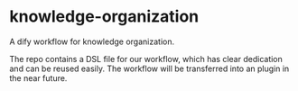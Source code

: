 # knowledge-organization

A dify workflow for knowledge organization.

The repo contains a DSL file for our workflow, which has clear dedication and can be reused easily. The workflow will be transferred into an plugin in the near future.
